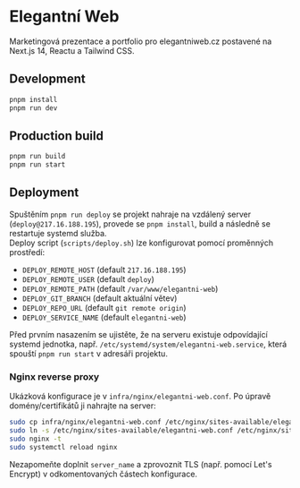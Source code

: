 # Elegantní Web

Marketingová prezentace a portfolio pro elegantniweb.cz postavené na Next.js 14, Reactu a Tailwind CSS.

## Development

```bash
pnpm install
pnpm run dev
```

## Production build

```bash
pnpm run build
pnpm run start
```

## Deployment

Spuštěním `pnpm run deploy` se projekt nahraje na vzdálený server (`deploy@217.16.188.195`), provede se `pnpm install`, build a následně se restartuje systemd služba.  
Deploy script (`scripts/deploy.sh`) lze konfigurovat pomocí proměnných prostředí:

- `DEPLOY_REMOTE_HOST` (default `217.16.188.195`)
- `DEPLOY_REMOTE_USER` (default `deploy`)
- `DEPLOY_REMOTE_PATH` (default `/var/www/elegantni-web`)
- `DEPLOY_GIT_BRANCH` (default aktuální větev)
- `DEPLOY_REPO_URL` (default `git remote origin`)
- `DEPLOY_SERVICE_NAME` (default `elegantni-web`)

Před prvním nasazením se ujistěte, že na serveru existuje odpovídající systemd jednotka, např. `/etc/systemd/system/elegantni-web.service`, která spouští `pnpm run start` v adresáři projektu.

### Nginx reverse proxy

Ukázková konfigurace je v `infra/nginx/elegantni-web.conf`. Po úpravě domény/certifikátů ji nahrajte na server:

```bash
sudo cp infra/nginx/elegantni-web.conf /etc/nginx/sites-available/elegantni-web.conf
sudo ln -s /etc/nginx/sites-available/elegantni-web.conf /etc/nginx/sites-enabled/elegantni-web.conf
sudo nginx -t
sudo systemctl reload nginx
```

Nezapomeňte doplnit `server_name` a zprovoznit TLS (např. pomocí Let's Encrypt) v odkomentovaných částech konfigurace.
